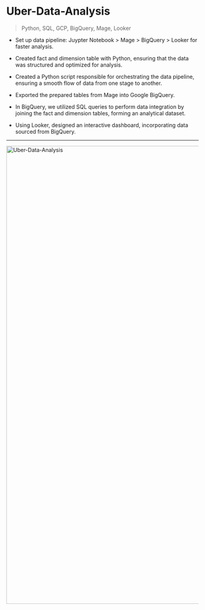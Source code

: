 # Uber-Data-Analysis 
> Python, SQL, GCP, BigQuery, Mage, Looker

+ Set up data pipeline: Juypter Notebook > Mage > BigQuery > Looker for faster analysis.


+ Created fact and dimension table with Python, ensuring that the data was structured and
optimized for analysis.

+ Created a Python script responsible for orchestrating the data pipeline, ensuring a smooth flow
of data from one stage to another.

+ Exported the prepared tables from Mage into Google BigQuery.

+ In BigQuery, we utilized SQL queries to perform data integration by joining the fact and
dimension tables, forming an analytical dataset.

+ Using Looker, designed an interactive dashboard, incorporating data sourced from BigQuery.

----------------------------------------------------------------------------------------------------------------------------


<img width="1200" alt="Uber-Data-Analysis" src="https://github.com/user-attachments/assets/7c5dd363-cf0f-4c83-8c6d-36150d33f8a9">




